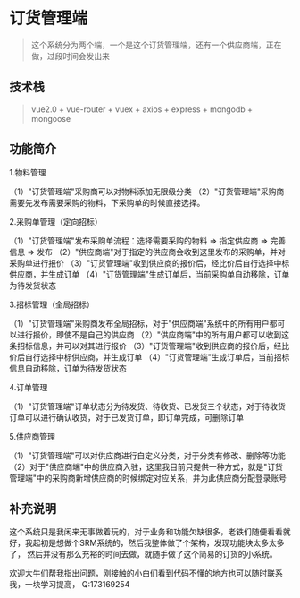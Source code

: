 # 订货管理端

> 这个系统分为两个端，一个是这个订货管理端，还有一个供应商端，正在做，过段时间会发出来


## 技术栈

> vue2.0 + vue-router + vuex + axios + express + mongodb + mongoose


## 功能简介

1.物料管理

  （1）"订货管理端"采购商可以对物料添加无限级分类
  （2）"订货管理端"采购商需要先发布需要采购的物料，下采购单的时候直接选择。

2.采购单管理（定向招标）

  （1）"订货管理端"发布采购单流程：选择需要采购的物料 => 指定供应商 =>  完善信息 => 发布
  （2）"供应商端"对于指定的供应商会收到这里发布的采购单，并对采购单进行报价
  （3）"订货管理端"收到供应商的报价后，经比价后自行选择中标供应商，并生成订单
  （4）"订货管理端"生成订单后，当前采购单自动移除，订单为待发货状态

3.招标管理（全局招标）

  （1）"订货管理端"采购商发布全局招标，对于"供应商端"系统中的所有用户都可以进行报价，即使不是自己的供应商
  （2）"供应商端"中的所有用户都可以收到这条招标信息，并可以对其进行报价
  （3）"订货管理端"收到供应商的报价后，经比价后自行选择中标供应商，并生成订单
  （4）"订货管理端"生成订单后，当前招标信息自动移除，订单为待发货状态

4.订单管理

  （1）"订货管理端"订单状态分为待发货、待收货、已发货三个状态，对于待收货订单可以进行确认收货，对于已发货订单，即订单完成，可删除订单

5.供应商管理

 （1）"订货管理端"可以对供应商进行自定义分类，对于分类有修改、删除等功能
 （2）对于"供应商端"中的供应商入驻，这里我目前只提供一种方式，就是"订货管理端"中的采购商新增供应商的时候绑定对应关系，并为此供应商分配登录账号


## 补充说明

  这个系统只是我闲来无事做着玩的，对于业务和功能欠缺很多，老铁们随便看看就好，我起初是想做个SRM系统的，然后我整体做了个架构，发现功能块太多太多了，
  然后并没有那么充裕的时间去做，就随手做了这个简易的订货的小系统。

  欢迎大牛们帮我指出问题，刚接触的小白们看到代码不懂的地方也可以随时联系我，一块学习提高， Q:173169254
